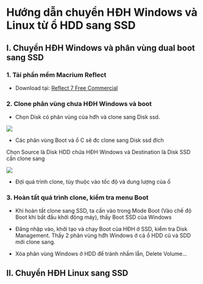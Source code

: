 # Hướng dẫn chuyển HĐH Windows và Linux từ ổ HDD sang SSD

## I. Chuyển HĐH Windows và phân vùng dual boot sang SSD

### 1. Tải phần mềm Macrium Reflect

- Download tại: [Reflect 7 Free Commercial](https://www.macrium.com/reflectfree)

### 2. Clone phân vùng chưa HĐH Windows và boot 

- Chọn Disk có phân vùng của hđh và clone sang Disk ssd. 

<img src="https://i.imgur.com/ji0JupS.pngS">

- Các phân vùng Boot và ổ C sẽ đc clone sang Disk ssd đích

Chọn Source là Disk HDD chứa HĐH Windows và Destination là Disk SSD cần clone sang

<img src="https://i.imgur.com/LHj5F5A.png">

- Đợi quá trình clone, tùy thuộc vào tốc độ và dung lượng của ổ

### 3. Hoàn tất quá trình clone, kiểm tra menu Boot

- Khi hoàn tất clone sang SSD, ta cần vào trong Mode Boot (Vào chế độ Boot khi bắt đầu khởi động máy), thấy Boot SSD của Windows

- Đăng nhập vào, khởi tạo và chạy Boot của HĐH ở SSD, kiểm tra Disk Management. Thấy 2 phân vùng hđh Windows ở cả ổ HDD cũ và SDD mới clone sang.

- Xóa phân vùng Windows ở HDD để tránh nhầm lẫn, Delete Volume...


## II. Chuyển HĐH Linux sang SSD
